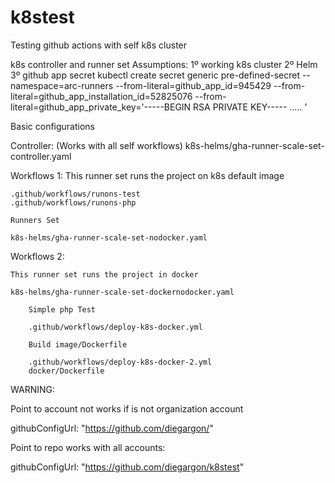 # k8stest

Testing github actions with self k8s cluster

k8s controller and runner set
Assumptions:
    1º working k8s cluster
    2º Helm
    3º github app secret
            kubectl create secret generic pre-defined-secret    --namespace=arc-runners    --from-literal=github_app_id=945429    --from-literal=github_app_installation_id=52825076    --from-literal=github_app_private_key='-----BEGIN RSA PRIVATE KEY----- ..... '


Basic configurations

Controller: (Works with all  self workflows)
    k8s-helms/gha-runner-scale-set-controller.yaml


Workflows 1:
    This runner set runs the project on k8s default image

    .github/workflows/runons-test
    .github/workflows/runons-php

    Runners Set

    k8s-helms/gha-runner-scale-set-nodocker.yaml


Workflows 2:

    This runner set runs the project in docker

    k8s-helms/gha-runner-scale-set-dockernodocker.yaml
        
        Simple php Test
        
        .github/workflows/deploy-k8s-docker.yml
            
        Build image/Dockerfile

        .github/workflows/deploy-k8s-docker-2.yml
        docker/Dockerfile

WARNING: 

Point to account not works if is not organization account

githubConfigUrl: "https://github.com/diegargon/"    

Point to repo works with all accounts:

githubConfigUrl: "https://github.com/diegargon/k8stest"    


